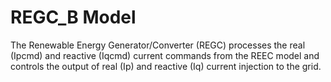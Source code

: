 # REGC_B Model
The Renewable Energy Generator/Converter (REGC) processes the real (Ipcmd) and reactive (Iqcmd) current commands from the REEC model and controls the output of real (Ip) and reactive (Iq) current injection to the grid.
